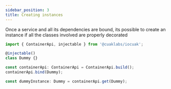 ```yaml
---
sidebar_position: 3
title: Creating instances
---
```


Once a service and all its dependencies are bound, its possible to create an instance if all the classes involved are properly decorated

```ts
import { ContainerApi, injectable } from '@cuaklabs/iocuak';

@injectable()
class Dummy {}

const containerApi: ContainerApi = ContainerApi.build();
containerApi.bind(Dummy);

const dummyInstance: Dummy = containerApi.get(Dummy);
```
